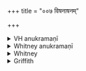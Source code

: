 +++
title = "००७ विषनाषनम्"

+++

<details><summary>VH anukramaṇī</summary>

विषनाषनम्  
१-७ गरुत्मान्। वनस्पतिः। अनुष्टुप्, ४ स्वरीट्।
</details>

<details><summary>Whitney anukramaṇī</summary>

[Garutman.—vānaspatyam. ānuṣṭubham: 4. svarāj.]
</details>



<details><summary>Whitney</summary>

### Comment
Found in Pāipp., but not all together; vs. 1 occurs in v., vss. 2-6 in ii., and vs. 7 in vi. Not used by Kāuś. unless it is properly regarded by the schol. and the comm. (see under h. 6) as included with h. 6 by the citation (28. 1) of the latter's pratīka (the comm. puts it on the ground of the paribhāṣā rule grahaṇam ā grahaṇāt, Kāuś. 8. 21).


### Translations
Translated: Ludwig, p. 201; Grill, 28, 121; Griffith, i. 138; Bloomfield, 26, 376; Weber, xviii. 26.
</details>

<details><summary>Griffith</summary>

A charm to make a poisonous plant innocuous
</details>
